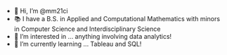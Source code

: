 - 👋 Hi, I’m @mm21ci
- 📚 I have a B.S. in Applied and Computational Mathematics with minors in Computer Science and Interdisciplinary Science
- 👀 I’m interested in ... anything involving data analytics!
- 🌱 I’m currently learning ... Tableau and SQL!
<!---
mm21ci/mm21ci is a ✨ special ✨ repository because its `README.md` (this file) appears on your GitHub profile.
You can click the Preview link to take a look at your changes.
--->
